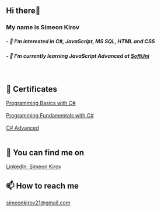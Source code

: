 

 




<h2> Hi there👋</h2>
<h3>My name is Simeon Kirov</h3>
<h5>- 👀 I’m interested in C#, JavaScript, MS SQL, HTML and CSS</h5>
<h5>- 🌱 I’m currently learning JavaScript Advanced at <a href="https://softuni.bg/">SoftUni</a></h5>
<br>
<h2>📜 Certificates</h2>
<a href="https://softuni.bg/certificates/details/116520/bf45d010">Programming Basics with C#</a>
<br></br>
<a href="https://softuni.bg/certificates/details/130017/bc95183d">Programming Fundamentals with C#</a>
<br></br>
<a href="https://softuni.bg/certificates/details/136379/92987bae">C# Advanced</a>
<br></br>

<h2>💬 You can find me on</h2><a href="https://www.linkedin.com/in/simeon-kirov-85592123a/">LinkedIn: Simeon Kirov</a>
<h2>📫 How to reach me</h2><a href="https://mail.google.com/mail/u/0/#inbox?compose=new">simeonkirov21@gmail.com</a>
